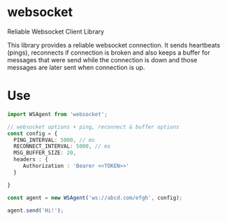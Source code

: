 # websocket
Reliable Websocket Client Library

This library provides a reliable websocket connection. It sends heartbeats (pings), reconnects if connection is broken and also keeps a buffer for messages that were send while the connection is down and those messages are later sent when connection is up.

# Use
```ts
import WSAgent from 'websocket';

// websocket options + ping, reconnect & buffer options
const config = {
  PING_INTERVAL: 5000, // ms
  RECONNECT_INTERVAL: 5000, // ms
  MSG_BUFFER_SIZE: 20,
  headers : {
	 Authorization : 'Bearer <<TOKEN>>'
  }

}

const agent = new WSAgent('ws://abcd.com/efgh', config);

agent.send('Hi!');
```
